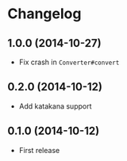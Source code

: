 # Changelog

## 1.0.0 (2014-10-27)

- Fix crash in `Converter#convert`

## 0.2.0 (2014-10-12)

- Add katakana support

## 0.1.0 (2014-10-12)

- First release
